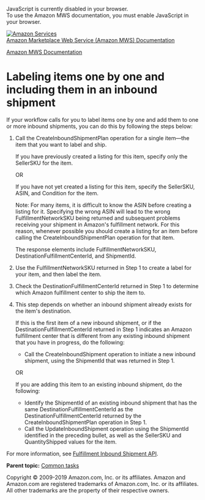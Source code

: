 <div id="MWSDX_noscript">

JavaScript is currently disabled in your browser.  
To use the Amazon MWS documentation, you must enable JavaScript in your
browser.

</div>

<div id="MWSDX_divtop">

[![Amazon
Services](https://images-na.ssl-images-amazon.com/images/G/08/mwsportal/fr_FR/amazonservices.gif "Amazon Services")](http://services.amazon.fr)  
<span id="MWSDX_titlebar">[Amazon Marketplace Web Service (Amazon MWS)
Documentation](https://developer.amazonservices.fr/gp/mws/docs.html)</span>

</div>

<div id="MWSDX_divbottom">

<div id="MWSDX_divleft">

<div id="MWSDX_toc">

</div>

</div>

<div id="MWSDX_divright">

<div id="MWSDX_content">

<span id="MWSDX_breadcrumbs">[Amazon MWS
Documentation](https://developer.amazonservices.fr/gp/mws/docs.html)</span>

<div id="FBAGuide_LabelItems1x1.dita" class="nested0">

**Labeling items one by one and including them in an inbound shipment**
=======================================================================

<div class="body">

If your workflow calls for you to label items one by one and add them to
one or more inbound shipments, you can do this by following the steps
below:

1.  Call the <span
    class="keyword apiname">CreateInboundShipmentPlan</span> operation
    for a single item—the item that you want to label and ship.

    If you have previously created a listing for this item, specify only
    the <span class="keyword parmname">SellerSKU</span> for the item.

    OR

    If you have not yet created a listing for this item, specify the
    <span class="keyword parmname">SellerSKU</span>, <span
    class="keyword parmname">ASIN</span>, and <span
    class="keyword parmname">Condition</span> for the item.

    <div class="note note">

    <span class="notetitle">Note:</span> For many items, it is difficult
    to know the <span class="keyword parmname">ASIN</span> before
    creating a listing for it. Specifying the wrong <span
    class="keyword parmname">ASIN</span> will lead to the wrong <span
    class="keyword parmname">FulfillmentNetworkSKU</span> being returned
    and subsequent problems receiving your shipment in <span
    class="ph">Amazon's fulfillment network</span>. For this reason,
    whenever possible you should create a listing for an item before
    calling the <span
    class="keyword apiname">CreateInboundShipmentPlan</span> operation
    for that item.

    </div>

    The response elements include <span
    class="keyword parmname">FulfillmentNetworkSKU</span>, <span
    class="keyword parmname">DestinationFulfillmentCenterId</span>, and
    <span class="keyword parmname">ShipmentId</span>.

2.  Use the <span class="keyword parmname">FulfillmentNetworkSKU</span>
    returned in Step 1 to create a label for your item, and then label
    the item.

3.  Check the <span
    class="keyword parmname">DestinationFulfillmentCenterId</span>
    returned in Step 1 to determine which <span class="ph">Amazon
    fulfillment center</span> to ship the item to.

4.  This step depends on whether an inbound shipment already exists for
    the item's destination.

    If this is the first item of a new inbound shipment, or if the <span
    class="keyword parmname">DestinationFulfillmentCenterId</span>
    returned in Step 1 indicates an <span class="ph">Amazon fulfillment
    center</span> that is different from any existing inbound shipment
    that you have in progress, do the following:

    -   Call the <span
        class="keyword apiname">CreateInboundShipment</span> operation
        to initiate a new inbound shipment, using the <span
        class="keyword parmname">ShipmentId</span> that was returned in
        Step 1.

    OR

    If you are adding this item to an existing inbound shipment, do the
    following:

    -   Identify the <span class="keyword parmname">ShipmentId</span> of
        an existing inbound shipment that has the same <span
        class="keyword parmname">DestinationFulfillmentCenterId</span>
        as the <span
        class="keyword parmname">DestinationFulfillmentCenterId</span>
        returned by the <span
        class="keyword parmname">CreateInboundShipmentPlan</span>
        operation in Step 1.
    -   Call the <span
        class="keyword apiname">UpdateInboundShipment</span> operation
        using the <span class="keyword parmname">ShipmentId</span>
        identified in the preceding bullet, as well as the <span
        class="keyword parmname">SellerSKU</span> and <span
        class="keyword parmname">QuantityShipped</span> values for the
        item.

For more information, see
<a href="../fba_inbound/FBAInbound_Overview.md" class="xref">Fulfillment Inbound Shipment API</a>.

</div>

<div class="related-links">

<div class="familylinks">

<div class="parentlink">

**Parent topic:**
<a href="../fba_guide/FBAGuide_CommonTasks.md" class="link">Common tasks</a>

</div>

</div>

</div>

</div>

<div id="MWSDX_footer">

Copyright © 2009-2019 Amazon.com, Inc. or its affiliates. Amazon and
Amazon.com are registered trademarks of Amazon.com, Inc. or its
affiliates. All other trademarks are the property of their respective
owners.

</div>

</div>

</div>

<div style="clear: both;">

</div>

</div>
